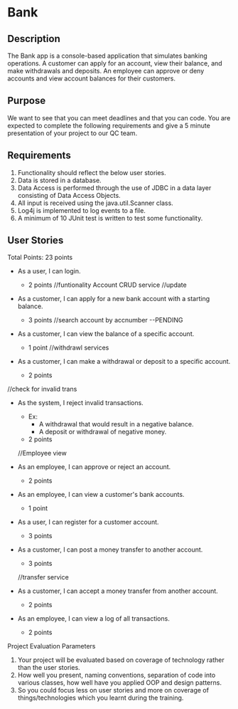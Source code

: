 # Bank

## Description

   The Bank app is a console-based application that simulates banking operations. A customer can apply for an account, view their balance, and make withdrawals and deposits. An employee can approve or deny accounts and view account balances for their customers.
	
## Purpose

   We want to see that you can meet deadlines and that you can code. You are expected to complete the following requirements and give a 5 minute presentation of your project to our QC team.

## Requirements
1. Functionality should reflect the below user stories.
2. Data is stored in a database.
3. Data Access is performed through the use of JDBC in a data layer consisting of Data Access Objects.
4. All input is received using the java.util.Scanner class.
5. Log4j is implemented to log events to a file.
6. A minimum of 10 JUnit test is written to test some functionality.


## User Stories
Total Points: 23 points

* As a user, I can login.
	* 2 points
	//funtionality Account CRUD service
	//update
* As a customer, I can apply for a new bank account with a starting balance.
	* 3 points
	//search account by accnumber
	--PENDING
* As a customer, I can view the balance of a specific account.
	* 1 point
	//withdrawl services
	
* As a customer, I can make a withdrawal or deposit to a specific account.
	* 2 points
	
//check for invalid trans	
* As the system, I reject invalid transactions.
	* Ex:
		* A withdrawal that would result in a negative balance.
		* A deposit or withdrawal of negative money.
	* 2 points
	
	//Employee view
* As an employee, I can approve or reject an account.
	* 2 points
* As an employee, I can view a customer's bank accounts.
	* 1 point
* As a user, I can register for a customer account.
	* 3 points
* As a customer, I can post a money transfer to another account.
	* 3 points
	
	//transfer service
* As a customer, I can accept a money transfer from another account.
	* 2 points
	
* As an employee, I can view a log of all transactions.
	* 2 points

Project Evaluation Parameters
1) Your project will be evaluated based on coverage of technology rather than the user stories.
2) How well you present, naming conventions, separation of code into various classes, how well have you applied OOP and design patterns.
3) So you could focus less on user stories and more on coverage of things/technologies which you learnt during the training.


